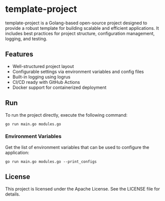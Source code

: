 # template-project

template-project is a Golang-based open-source project designed to provide a robust template for building scalable and efficient applications. It includes best practices for project structure, configuration management, logging, and testing.

## Features

* Well-structured project layout
* Configurable settings via environment variables and config files
* Built-in logging using logrus
* CI/CD ready with GitHub Actions
* Docker support for containerized deployment

## Run

To run the project directly, execute the following command:

```shell
go run main.go modules.go
```

### Environment Variables

Get the list of environment variables that can be used to configure the application:

```shell
go run main.go modules.go --print_configs
```

## License

This project is licensed under the Apache License. See the LICENSE file for details.
